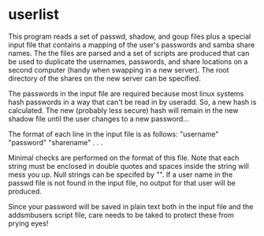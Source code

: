 # userlist


This program reads a set of passwd, shadow, and goup files plus a special input
file that contains a mapping of the user's passwords and samba share names. The
the files are parsed and a set of scripts are produced that can be used to duplicate
the usernames, passwords, and share locations on a second computer (handy when
swapping in a new server). The root directory of the shares on the new server can
be specified.

The passwords in the input file are required because most linux systems hash passwords
in a way that can't be read in by useradd. So, a new hash is calculated. The new
(probably less secure) hash will remain in the new shadow file until the user changes
to a new password...

The format of each line in the input file is as follows:
"username" "password" "sharename"
.
.
.

Minimal checks are performed on the format of this file.
Note that each string must be enclosed in double quotes and spaces inside the string
will mess you up. Null strings can be specifed by "". If a user name in the passwd
file is not found in the input file, no output for that user will be produced.

Since your password will be saved in plain text both in the input file and the
addsmbusers script file, care needs to be taked to protect these from prying eyes!
